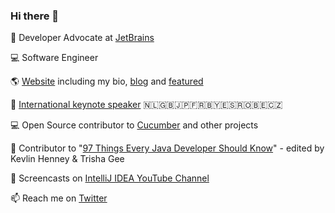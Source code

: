 ### Hi there 👋

🥑 Developer Advocate at [JetBrains](https://github.com/JetBrains)

💻 Software Engineer

🌎 [Website](https://maritvandijk.com/) including my bio, [blog](https://maritvandijk.com/blog/) and [featured](https://maritvandijk.com/featured/)

🎤 [International keynote speaker](https://maritvandijk.com/events/) 🇳🇱🇬🇧🇯🇵🇫🇷🇧🇾🇪🇸🇷🇴🇧🇪🇨🇿

💻 Open Source contributor to [Cucumber](https://github.com/cucumber) and other projects

📕 Contributor to "[97 Things Every Java Developer Should Know](https://www.oreilly.com/library/view/97-things-every/9781491952689/)" - edited by Kevlin Henney & Trisha Gee

🎥 Screencasts on [IntelliJ IDEA YouTube Channel](https://www.youtube.com/c/intellijidea)

📫 Reach me on [Twitter](https://twitter.com/MaritvanDijk77)
